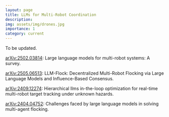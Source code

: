```yaml
---
layout: page
title: LLMs for Multi-Robot Coordination
description: 
img: assets/img/drones.jpg
importance: 1
category: current
---
```


To be updated.

[arXiv:2502.03814](https://arxiv.org/abs/2502.03814): Large language models for multi-robot systems: A survey.

[arXiv:2505.06513](https://arxiv.org/abs/2505.06513): LLM-Flock: Decentralized Multi-Robot Flocking via Large Language Models and Influence-Based Consensus.

[arXiv:2409.12274](https://arxiv.org/abs/2409.12274): Hierarchical llms in-the-loop optimization for real-time multi-robot target tracking under unknown hazards.

[arXiv:2404.04752](https://arxiv.org/abs/2404.04752): Challenges faced by large language models in solving multi-agent flocking.


